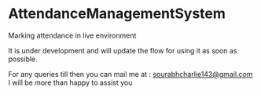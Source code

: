 # AttendanceManagementSystem
Marking attendance in live environment

It is under development and will update the flow for using it as soon as possible.

For any queries till then you can mail me at : sourabhcharlie143@gmail.com
I  will be more than happy to assist you
